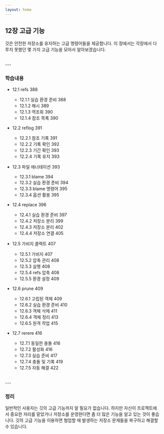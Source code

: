 ```yaml
---
layout: home
---
```

## 12장 고급 기능
깃은 안전한 저장소를 유지하는 고급 명령어들을 제공합니다. 이 장에서는 각장에서 다루지 못했던 몇 가지 고급 기능을 모아서 알아보겠습니다.  

<br>
---

### 학습내용
* 12.1 refs 388
    + 12.1.1 실습 환경 준비 388
    + 12.1.2 해시 389
    + 12.1.3 역조회 390
    + 12.1.4 참조 목록 390

* 12.2 reflog 391
    + 12.2.1 참조 기록 391
    + 12.2.2 기록 확인 392
    + 12.2.3 기간 확인 393
    + 12.2.4 기록 유지 393

* 12.3 파일 애너테이션 393
    + 12.3.1 blame 394
    + 12.3.2 실습 환경 준비 394
    + 12.3.3 blame 명령어 395
    + 12.3.4 옵션 활용 395

* 12.4 replace 396
    + 12.4.1 실습 환경 준비 397
    + 12.4.2 저장소 분리 399
    + 12.4.3 저장소 분리 402
    + 12.4.4 저장소 연결 405

* 12.5 가비지 콜렉트 407
    + 12.5.1 가비지 407
    + 12.5.2 압축 관리 408
    + 12.5.3 실행 408
    + 12.5.4 refs 압축 408
    + 12.5.5 환경 설정 409

* 12.6 prune 409
    + 12.6.1 고립된 객체 409
    + 12.6.2 실습 환경 준비 410
    + 12.6.3 객체 삭제 411
    + 12.6.4 객체 정리 413
    + 12.6.5 원격 작업 415

* 12.7 rerere 416
    + 12.7.1 동일한 충돌 416
    + 12.7.2 활성화 416
    + 12.7.3 실습 준비 417
    + 12.7.4 충돌 및 기록 419
    + 12.7.5 자동 해결 422

<br>
---

### 정리
일반적인 사용자는 깃의 고급 기능까지 알 필요가 없습니다. 하지만 자신이 프로젝트에서 중요한 자리를 맡았거나 저장소를 운영한다면 좀 더 많은 기능을 알고 있는 것이 좋습니다. 깃의 고급 기능을 이용하면 협업할 때 발생하는 저장소 문제들을 복구하고 해결할 수 있습니다.  